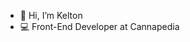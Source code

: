 - 👋 Hi, I’m Kelton
- 💻 Front-End Developer at Cannapedia



<!---
khale913/khale913 is a ✨ special ✨ repository because its `README.md` (this file) appears on your GitHub profile.
You can click the Preview link to take a look at your changes.
--->
